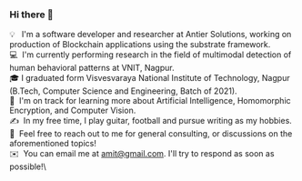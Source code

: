 ### Hi there 👋


💡 &nbsp; I'm a software developer and researcher at Antier Solutions, working on production of Blockchain applications using the substrate framework. \
💻 &nbsp;I'm currently performing research in the field of multimodal detection of human behavioral patterns at VNIT, Nagpur.\
🎓&nbsp;I graduated form Visvesvaraya National Institute of Technology, Nagpur (B.Tech, Computer Science and Engineering, Batch of 2021).\
🌱 &nbsp;I'm on track for learning more about Artificial Intelligence, Homomorphic Encryption, and Computer Vision.\
✍️ &nbsp;In my free time, I play guitar, football and pursue writing as my hobbies.\
💬 &nbsp;Feel free to reach out to me for general consulting, or discussions on the aforementioned topics!\
✉️ &nbsp;You can email me at amit@gmail.com. I'll try to respond as soon as possible!\

<!--
**Amit22antier/Amit22Antier** is a ✨ _special_ ✨ repository because its `README.md` (this file) appears on your GitHub profile.

Here are some ideas to get you started:

📄 &nbsp;You can check my [Resume](https://drive.google.com/file/d/1CqJoOAelUgnIOMNHqZAlMxR0F3nRoJuo/view?usp=sharing) for more details about work experience.
-->
